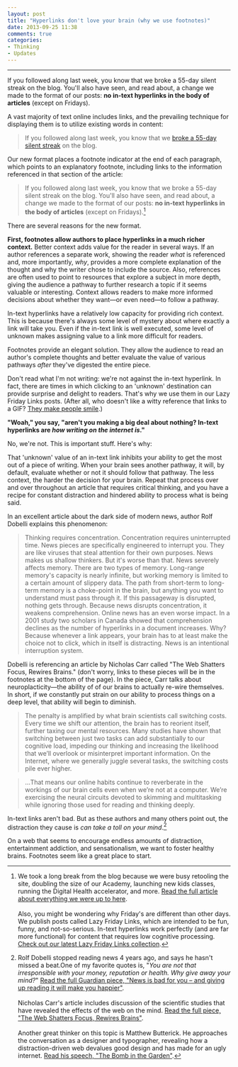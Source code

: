 ```yaml
---
layout: post
title: "Hyperlinks don't love your brain (why we use footnotes)"
date: 2013-09-25 11:38
comments: true
categories:
- Thinking
- Updates
---
```


---

If you followed along last week, you know that we broke a 55-day silent streak on the blog. You'll also have seen, and read about, a change we made to the format of our posts: **no in-text hyperlinks in the body of articles** (except on Fridays). 

A vast majority of text online includes links, and the prevailing technique for displaying them is to utilize existing words in content: 

<!-- more -->

> If you followed along last week, you know that we [broke a 55-day silent streak](#) on the blog.

Our new format places a footnote indicator at the end of each paragraph, which points to an explanatory footnote, including links to the information referenced in that section of the article: 

> If you followed along last week, you know that we broke a 55-day silent streak on the blog. You'll also have seen, and read about, a change we made to the format of our posts: **no in-text hyperlinks in the body of articles** (except on Fridays).[^1]

There are several reasons for the new format. 

**First, footnotes allow authors to place hyperlinks in a much richer context.** Better context adds value for the reader in several ways. If an author references a separate work, showing the reader *what* is referenced and, more importantly, *why*, provides a more complete explanation of the thought and why the writer chose to include the source. Also, references are often used to point to resources that explore a subject in more depth, giving the audience a pathway to further research a topic if it seems valuable or interesting. Context allows readers to make more informed decisions about whether they want—or even need—to follow a pathway. 

In-text hyperlinks have a relatively low capacity for providing rich context. This is because there's always some level of mystery about where exactly a link will take you. Even if the in-text link is well executed, some level of unknown makes assigning value to a link more difficult for readers. 

Footnotes provide an elegant solution. They allow the audience to read an author's complete thoughts and better evaluate the value of various pathways *after* they've digested the entire piece. 

Don't read what I'm not writing: we're not against the in-text hyperlink. In fact, there are times in which clicking to an 'unknown' destination can provide surprise and delight to readers. That's why we use them in our Lazy Friday Links posts. (After all, who doesn't like a witty reference that links to a GIF? [They make people smile](http://media.giphy.com/media/KPG9BKcXVwHO8/giphy.gif).)

**"Woah," you say, "aren't you making a big deal about nothing? In-text hyperlinks are *how writing on the internet is*."**

No, we're not. This is important stuff. Here's why: 

That 'unknown' value of an in-text link inhibits your ability to get the most out of a piece of writing. When your brain sees another pathway, it will, by default, evaluate whether or not it should follow that pathway. The less context, the harder the decision for your brain. Repeat that process over and over throughout an article that requires critical thinking, and you have a recipe for constant distraction and hindered ability to process what is being said. 

In an excellent article about the dark side of modern news, author Rolf Dobelli explains this phenomenon: 

>Thinking requires concentration. Concentration requires uninterrupted time. News pieces are specifically engineered to interrupt you. They are like viruses that steal attention for their own purposes. News makes us shallow thinkers. But it's worse than that. News severely affects memory. There are two types of memory. Long-range memory's capacity is nearly infinite, but working memory is limited to a certain amount of slippery data. The path from short-term to long-term memory is a choke-point in the brain, but anything you want to understand must pass through it. If this passageway is disrupted, nothing gets through. Because news disrupts concentration, it weakens comprehension. Online news has an even worse impact. In a 2001 study two scholars in Canada showed that comprehension declines as the number of hyperlinks in a document increases. Why? Because whenever a link appears, your brain has to at least make the choice not to click, which in itself is distracting. News is an intentional interruption system.

Dobelli is referencing an article by Nicholas Carr called "The Web Shatters Focus, Rewires Brains." (don't worry, links to these pieces will be in the footnotes at the bottom of the page). In the piece, Carr talks about neuroplacticity—the ability of of our brains to actually re-wire themselves. In short, if we constantly put strain on our ability to process things on a deep level, that ability will begin to diminish. 

> The penalty is amplified by what brain scientists call switching costs. Every time we shift our attention, the brain has to reorient itself, further taxing our mental resources. Many studies have shown that switching between just two tasks can add substantially to our cognitive load, impeding our thinking and increasing the likelihood that we’ll overlook or misinterpret important information. On the Internet, where we generally juggle several tasks, the switching costs pile ever higher.

>...That means our online habits continue to reverberate in the workings of our brain cells even when we’re not at a computer. We’re exercising the neural circuits devoted to skimming and multitasking while ignoring those used for reading and thinking deeply.

In-text links aren't bad. But as these authors and many others point out, the distraction they cause is *can take a toll on your mind*.[^2]

On a web that seems to encourage endless amounts of distraction, entertainment addiction, and sensationalism, we want to foster healthy brains. Footnotes seem like a great place to start. 


[^1]: We took a long break from the blog because we were busy retooling the site, doubling the size of our Academy, launching new kids classes, running the Digital Health accelerator, and more. [Read the full article about everything we were up to here](http://theironyard.com/blog/2013/09/19/we-are-back/). <br><br>Also, you might be wondering why Friday's are different than other days. We publish posts called Lazy Friday Links, which are intended to be fun, funny, and not-so-serious. In-text hyperlinks work perfectly (and are far more functional) for content that requires low cognitive processing. [Check out our latest Lazy Friday Links collection](http://theironyard.com/blog/2013/09/20/lazy-friday-links-volume-16/). 

[^2]: Rolf Dobelli stopped reading news 4 years ago, and says he hasn't missed a beat.One of my favorite quotes is, "*You are not that irresponsible with your money, reputation or health. Why give away your mind?*" [Read the full Guardian piece, "News is bad for you – and giving up reading it will make you happier"](http://www.theguardian.com/media/2013/apr/12/news-is-bad-rolf-dobelli). <br><br>Nicholas Carr's article includes discussion of the scientific studies that have revealed the effects of the web on the mind. [Read the full piece, "The Web Shatters Focus, Rewires Brains"](http://www.wired.com/magazine/2010/05/ff_nicholas_carr/).<br><br> Another great thinker on this topic is Matthew Butterick. He approaches the conversation as a designer and typographer, revealing how a distraction-driven web devalues good design and has made for an ugly internet. [Read his speech, "The Bomb in the Garden"](http://unitscale.com/mb/bomb-in-the-garden/).
